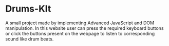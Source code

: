# Drums-KIt
A small project made by implementing Advanced JavaScript and DOM manipulation. In this website user can press the required keyboard buttons or click the buttons present on the webpage to listen to corresponding sound like drum beats.
